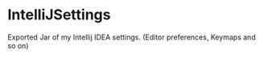 # IntelliJSettings
Exported Jar of my Intellij  IDEA settings. (Editor preferences, Keymaps and so on)
